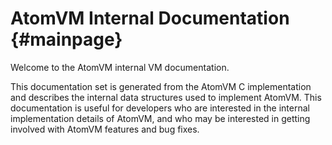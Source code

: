 <!--
 Copyright 2019-2020 Fred Dushin <fred@dushin.net>

 SPDX-License-Identifier: Apache-2.0 OR LGPL-2.1-or-later
-->

# AtomVM Internal Documentation {#mainpage}

Welcome to the AtomVM internal VM documentation.

This documentation set is generated from the AtomVM C implementation and describes the internal data structures used to implement AtomVM.  This documentation is useful for developers who are interested in the internal implementation details of AtomVM, and who may be interested in getting involved with AtomVM features and bug fixes.
